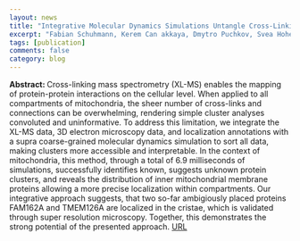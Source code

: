 ```yaml
---
layout: news
title: "Integrative Molecular Dynamics Simulations Untangle Cross-Linking Data to Unveil Mitochondrial Protein Distribution"
excerpt: "Fabian Schuhmann, Kerem Can akkaya, Dmytro Puchkov, Svea Hohensee, Martin Lehmann, Fan Liu, and Weria Pezeshkian, Angewandte Chemie, e202417804 (2025)"
tags: [publication]
comments: false
category: blog
---
```


<b>Abstract: </b>
Cross-linking mass spectrometry (XL-MS) enables the mapping of protein-protein interactions on the cellular level. When applied to all compartments of mitochondria, the sheer number of cross-links and connections can be overwhelming, rendering simple cluster analyses convoluted and uninformative. To address this limitation, we integrate the XL-MS data, 3D electron microscopy data, and localization annotations with a supra coarse-grained molecular dynamics simulation to sort all data, making clusters more accessible and interpretable. In the context of mitochondria, this method, through a total of 6.9 milliseconds of simulations, successfully identifies known, suggests unknown protein clusters, and reveals the distribution of inner mitochondrial membrane proteins allowing a more precise localization within compartments. Our integrative approach suggests, that two so-far ambigiously placed proteins FAM162A and TMEM126A are localized in the cristae, which is validated through super resolution microscopy. Together, this demonstrates the strong potential of the presented approach.
<a href="https://onlinelibrary.wiley.com/doi/10.1002/anie.202417804">URL</a>


